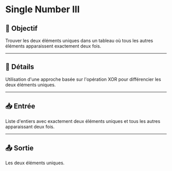 # Single Number III

## 🎯 Objectif

Trouver les deux éléments uniques dans un tableau où tous les autres éléments apparaissent exactement deux fois.

---

## 📝 Détails

Utilisation d'une approche basée sur l'opération XOR pour différencier les deux éléments uniques.

---

## 📥 Entrée

Liste d'entiers avec exactement deux éléments uniques et tous les autres apparaissant deux fois.

---

## 📤 Sortie

Les deux éléments uniques.

